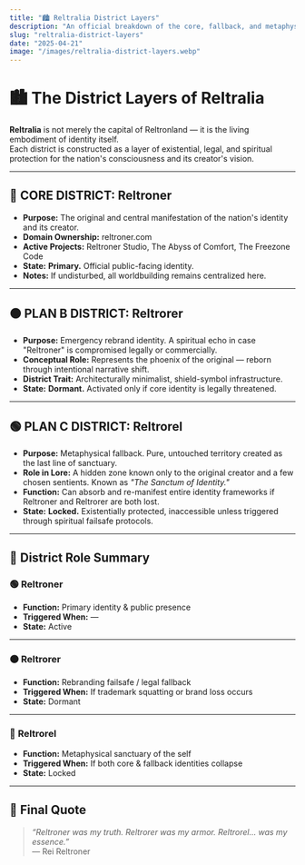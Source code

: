 ```yaml
---
title: "🏙️ Reltralia District Layers"
description: "An official breakdown of the core, fallback, and metaphysical identity districts within the capital city of Reltronland."
slug: "reltralia-district-layers"
date: "2025-04-21"
image: "/images/reltralia-district-layers.webp"
---
```


# 🏙️ The District Layers of Reltralia

**Reltralia** is not merely the capital of Reltronland — it is the living embodiment of identity itself.  
Each district is constructed as a layer of existential, legal, and spiritual protection for the nation's consciousness and its creator's vision.

---

## 🔴 CORE DISTRICT: **Reltroner**

- **Purpose:** The original and central manifestation of the nation's identity and its creator.
- **Domain Ownership:** reltroner.com
- **Active Projects:** Reltroner Studio, The Abyss of Comfort, The Freezone Code
- **State:** **Primary.** Official public-facing identity.
- **Notes:** If undisturbed, all worldbuilding remains centralized here.

---

## 🟠 PLAN B DISTRICT: **Reltrorer**

- **Purpose:** Emergency rebrand identity. A spiritual echo in case "Reltroner" is compromised legally or commercially.
- **Conceptual Role:** Represents the phoenix of the original — reborn through intentional narrative shift.
- **District Trait:** Architecturally minimalist, shield-symbol infrastructure.
- **State:** **Dormant.** Activated only if core identity is legally threatened.

---

## 🟢 PLAN C DISTRICT: **Reltrorel**

- **Purpose:** Metaphysical fallback. Pure, untouched territory created as the last line of sanctuary.
- **Role in Lore:** A hidden zone known only to the original creator and a few chosen sentients. Known as *"The Sanctum of Identity."*
- **Function:** Can absorb and re-manifest entire identity frameworks if Reltroner and Reltrorer are both lost.
- **State:** **Locked.** Existentially protected, inaccessible unless triggered through spiritual failsafe protocols.

---

## 📜 District Role Summary

### 🟢 **Reltroner**
- **Function:** Primary identity & public presence  
- **Triggered When:** —  
- **State:** Active

---

### 🟠 **Reltrorer**
- **Function:** Rebranding failsafe / legal fallback  
- **Triggered When:** If trademark squatting or brand loss occurs  
- **State:** Dormant

---

### 🔴 **Reltrorel**
- **Function:** Metaphysical sanctuary of the self  
- **Triggered When:** If both core & fallback identities collapse  
- **State:** Locked

---

## 🌌 Final Quote

> _“Reltroner was my truth. Reltrorer was my armor. Reltrorel… was my essence.”_  
> — Rei Reltroner


